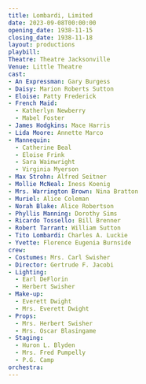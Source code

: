 ```yaml
---
title: Lombardi, Limited
date: 2023-09-08T00:00:00
opening_date: 1938-11-15
closing_date: 1938-11-18
layout: productions
playbill:
Theatre: Theatre Jacksonville
Venue: Little Theatre
cast:
- An Expressman: Gary Burgess
- Daisy: Marion Roberts Sutton
- Eloise: Patty Frederick
- French Maid:
  - Katherlyn Newberry
  - Mabel Foster
- James Hodgkins: Mace Harris
- Lida Moore: Annette Marco
- Mannequin:
  - Catherine Beal
  - Eloise Frink
  - Sara Wainwright
  - Virginia Myerson
- Max Strohn: Alfred Seitner
- Mollie McNeal: Iness Koenig
- Mrs. Warrington Brown: Nina Bratton
- Muriel: Alice Coleman
- Norah Blake: Alice Robertson
- Phyllis Manning: Dorothy Sims
- Ricardo Tossello: Bill Brenner
- Robert Tarrant: William Sutton
- Tito Lombardi: Charles A. Luckie
- Yvette: Florence Eugenia Burnside
crew:
- Costumes: Mrs. Carl Swisher
- Director: Gertrude F. Jacobi
- Lighting:
  - Earl DeFlorin
  - Herbert Swisher
- Make-up:
  - Everett Dwight
  - Mrs. Everett Dwight
- Props:
  - Mrs. Herbert Swisher
  - Mrs. Oscar Blasingame
- Staging:
  - Huron L. Blyden
  - Mrs. Fred Pumpelly
  - P.G. Camp
orchestra:
---
```


